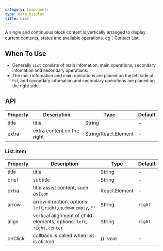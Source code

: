 ```yaml
---
category: Components
type: Data Display
title: List
---
```


A single and continuous block content is vertically arranged to display current contents, status and available operations. eg：Contact List.

## When To Use

- Generally `List` consists of main infomation, main operations, secondary infomation and secondary operations.
- The main infomation and main operations are placed on the left side of list, and secondary infomation and secondary operations are placed on the right side.

## API

| Property | Description                | Type                 | Default |
| -------- | -------------------------- | -------------------- | ------- |
| title    | title                      | String               | -       |
| extra    | extra content on the right | String/React.Element | -       |

### List.Item

| Property | Description                                                              | Type          | Default |
| -------- | ------------------------------------------------------------------------ | ------------- | ------- |
| title    | title                                                                    | String        | -       |
| brief    | subtitle                                                                 | String        | -       |
| extra    | title assist content, such as`Icon`                                      | React.Element | -       |
| arrow    | arrow direction, options: `left`,`right`,`up`,`down`,`empty`, `""`       | String        | `right` |
| align    | vertical alignment of child elements, options: `left`, `right`, `center` | String        | `right` |
| onClick  | callback is called when list is clicked                                  | (): void      | -       |
